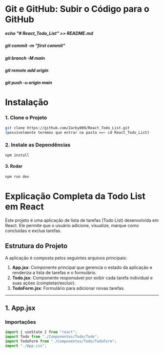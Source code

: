 # Git e GitHub: Subir o Código para o GitHub
##### echo "# React_Todo_List" >> README.md
##### git commit -m "first commit"
##### git branch -M main
##### git remote add origin <URL>
##### git push -u origin main


# Instalação
### 1. Clone o Projeto
```bash
git clone https://github.com/Zarby009/React_Todo_List.git
(possívelmente teremos que entrar na pasta ==> cd React_Todo_List)
```
### 2. Instale as Dependências
```bash
npm install

```
#### 3. Rodar 
```bash
npm run dev
```



# Explicação Completa da Todo List em React

Este projeto é uma aplicação de lista de tarefas (Todo List) desenvolvida em React. Ele permite que o usuário adicione, visualize, marque como concluídas e exclua tarefas.

## Estrutura do Projeto

A aplicação é composta pelos seguintes arquivos principais:
1. **App.jsx**: Componente principal que gerencia o estado da aplicação e renderiza a lista de tarefas e o formulário.
2. **Todo.jsx**: Componente responsável por exibir cada tarefa individual e suas ações (completar/excluir).
3. **TodoForm.jsx**: Formulário para adicionar novas tarefas.

---

## **1. App.jsx**

### Importações
```javascript
import { useState } from "react";
import Todo from "./Componentes/Todo/Todo";
import TodoForm from "./Componentes/Todo/TodoForm";
import "./App.css";
```

